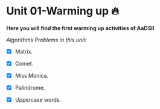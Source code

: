 # Unit 01-Warming up 🔥

**Here you will find the first warming up activities of AaDSII**

*Algorithms Problems in this unit:*
- [x] Matrix.
- [x] Comet.
- [x] Miss Monica.
- [x] Palindrome.
- [x] Uppercase words.
 
